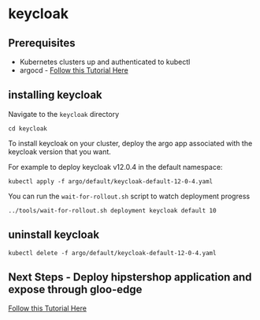 # keycloak

## Prerequisites
- Kubernetes clusters up and authenticated to kubectl
- argocd - [Follow this Tutorial Here](https://github.com/solo-io/gitops-library/tree/main/argocd)

## installing keycloak
Navigate to the `keycloak` directory
```
cd keycloak
```

To install keycloak on your cluster, deploy the argo app associated with the keycloak version that you want. 

For example to deploy keycloak v12.0.4 in the default namespace:
```
kubectl apply -f argo/default/keycloak-default-12-0-4.yaml
```

You can run the `wait-for-rollout.sh` script to watch deployment progress
```
../tools/wait-for-rollout.sh deployment keycloak default 10
```

## uninstall keycloak
```
kubectl delete -f argo/default/keycloak-default-12-0-4.yaml
```

## Next Steps - Deploy hipstershop application and expose through gloo-edge
[Follow this Tutorial Here](https://github.com/solo-io/gitops-library/tree/main/hipstershop)